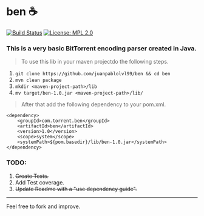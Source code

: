 # ben :coffee:

[![Build Status](https://travis-ci.org/juanpablolvl99/ben.svg?branch=master)](https://travis-ci.org/juanpablolvl99/ben)
[![License: MPL 2.0](https://img.shields.io/badge/License-MPL%202.0-brightgreen.svg)](https://opensource.org/licenses/MPL-2.0)

### This is a very basic BitTorrent encoding parser created in Java.

>To use this lib in your maven projectdo the following steps.

1. ```git clone https://github.com/juanpablolvl99/ben && cd ben```
2. ```mvn clean package```
3. ```mkdir <maven-project-path>/lib```
4. ```mv target/ben-1.0.jar <maven-project-path>/lib/```

>After that add the following dependency to your pom.xml.
```
<dependency>
    <groupId>com.torrent.ben</groupId>
    <artifactId>ben</artifactId>
    <version>1.0</version>
    <scope>system</scope>
    <systemPath>${pom.basedir}/lib/ben-1.0.jar</systemPath>
</dependency>
```

### TODO:

1. ~~Create Tests.~~
2. Add Test coverage.
3. ~~Update Readme with a "use dependency guide".~~

---
Feel free to fork and improve.
